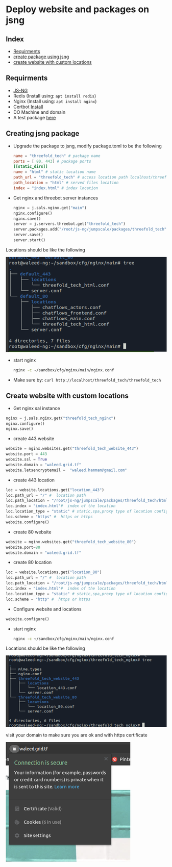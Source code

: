 # Deploy website and packages on jsng

## Index

- [Requirments](#requirments)
- [create package using jsng](#creating-jsng-package)
- [create website with custom locations](#create-website-with-custom-locations)

## Requirments

- [JS-NG](https://js-next.github.io/js-ng/wiki/#/./installation)
- Redis (Install using: `apt install redis`)
- Nginx (Install using: `apt install nginx`)
- Certbot [Install](https://certbot.eff.org/lets-encrypt/ubuntuxenial-nginx.html)
- DO Machine and domain
- A test package [here](https://github.com/threefoldtech/www_threefold.tech)

## Creating jsng package

- Upgrade the package to jsng, modify package.toml to be the following

  ```toml
  name = "threefold_tech" # package name
  ports = [ 80, 443] # package ports
  [[static_dirs]]
  name = "html" # static location name
  path_url = "threefold_tech" # access location path localhost/threefold_tech
  path_location = "html" # served files location
  index = "index.html" # index location
  ```

- Get nginx and threebot server instances

  ```python
  nginx = j.sals.nginx.get("main")
  nginx.configure()
  nginx.save()
  server = j.servers.threebot.get("threefold_tech")
  server.packages.add("/root/js-ng/jumpscale/packages/threefold_tech")
  server.save()
  server.start()
  ```

Locations should be like the following

![cert](../images/locations_main.png)

- start nginx

  ```bash
  nginx -c ~/sandbox/cfg/nginx/main/nginx.conf
  ```

- Make sure by: `curl http://localhost/threefold_tech/threefold_tech`

## Create website with custom locations

- Get nginx sal instance

```python
nginx = j.sals.nginx.get("threefold_tech_nginx")
nginx.configure()
nginx.save()
```

- create 443 website

```python
website = nginx.websites.get("threefold_tech_website_443")
website.port = 443
website.ssl = True
website.domain = "waleed.grid.tf"
website.letsencryptemail =  "waleed.hammam@gmail.com"
```

- create 443 location

```python
loc = website.locations.get("location_443")
loc.path_url = "/" #  location path
loc.path_location = "/root/js-ng/jumpscale/packages/threefold_tech/html/" #  alias for the location
loc.index = "index.html"#  index of the location
loc.location_type = "static" # static,spa,proxy type of location config
loc.scheme = "https" #  https or https
website.configure()
```

- create 80 website

```python
website = nginx.websites.get("threefold_tech_website_80")
website.port=80
website.domain = "waleed.grid.tf"
```

- create 80 location

```python
loc = website.locations.get("location_80")
loc.path_url = "/" #  location path
loc.path_location = "/root/js-ng/jumpscale/packages/threefold_tech/html/" #  alias for the location
loc.index = "index.html"#  index of the location
loc.location_type = "static" # static,spa,proxy type of location config
loc.scheme = "http" #  https or https
```

- Configure website and locations

```python
website.configure()
```

- start nginx

  ```bash
  nginx -c ~/sandbox/cfg/nginx/main/nginx.conf
  ```

Locations should be like the following

![cert](../images/location_custom.png)

visit your domain to make sure you are ok and with https certificate

![cert](../images/cert1.png)
